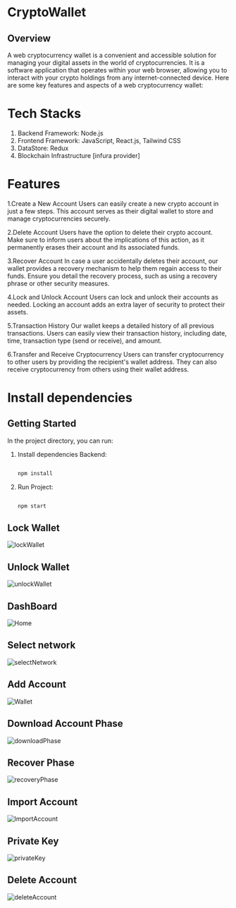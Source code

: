 # CryptoWallet

## Overview

A web cryptocurrency wallet is a convenient and accessible solution for managing your digital assets in the world of cryptocurrencies. It is a software application that operates within your web browser, allowing you to interact with your crypto holdings from any internet-connected device. Here are some key features and aspects of a web cryptocurrency wallet:

# Tech Stacks
1. Backend Framework: Node.js
2. Frontend Framework: JavaScript, React.js, Tailwind CSS
3. DataStore: Redux
4. Blockchain Infrastructure [infura provider]

# Features


1.Create a New Account Users can easily create a new crypto account in just a few steps. This account serves as their digital wallet to store and manage cryptocurrencies securely.

2.Delete Account Users have the option to delete their crypto account. Make sure to inform users about the implications of this action, as it permanently erases their account and its associated funds.

3.Recover Account In case a user accidentally deletes their account, our wallet provides a recovery mechanism to help them regain access to their funds. Ensure you detail the recovery process, such as using a recovery phrase or other security measures.

4.Lock and Unlock Account Users can lock and unlock their accounts as needed. Locking an account adds an extra layer of security to protect their assets.

5.Transaction History Our wallet keeps a detailed history of all previous transactions. Users can easily view their transaction history, including date, time, transaction type (send or receive), and amount.

6.Transfer and Receive Cryptocurrency Users can transfer cryptocurrency to other users by providing the recipient's wallet address. They can also receive cryptocurrency from others using their wallet address.
  

# Install dependencies
## Getting Started

In the project directory, you can run:
1. Install dependencies Backend:

   ```bash
   
   npm install

1. Run Project:

   ```bash
   
   npm start


## Lock Wallet
![lockWallet](https://github.com/divyesh1021/CryptoWallet/assets/123168821/0a66923c-ca3a-4a66-b7b9-f34897004737)

## Unlock Wallet
![unlockWallet](https://github.com/divyesh1021/CryptoWallet/assets/123168821/ad9f0ab2-5288-4a1a-b394-33467dfb20a3)

## DashBoard
![Home](https://github.com/divyesh1021/CryptoWallet/assets/123168821/ca1b19e5-ae58-4bfa-bcbf-67acc1d75dd2)

## Select network
![selectNetwork](https://github.com/divyesh1021/CryptoWallet/assets/123168821/7e46e459-3ed0-43a1-a647-d6876488cfb5)

## Add Account
![Wallet](https://github.com/divyesh1021/CryptoWallet/assets/123168821/e481e77a-69c4-44c4-92d2-50ac0e27dd83)

## Download Account Phase
![downloadPhase](https://github.com/divyesh1021/CryptoWallet/assets/123168821/340a6c3a-4bf8-49e7-9dae-54160e96376a)

## Recover Phase
![recoveryPhase](https://github.com/divyesh1021/CryptoWallet/assets/123168821/270b1692-2af5-492f-8ab7-7108460dddff)

## Import Account
![ImportAccount](https://github.com/divyesh1021/CryptoWallet/assets/123168821/2a7b4725-6864-4c44-93b8-fdd0f7552b92)

## Private Key
![privateKey](https://github.com/divyesh1021/CryptoWallet/assets/123168821/a6c8c64f-fd96-4bdd-b469-11fd947473c4)

## Delete Account
![deleteAccount](https://github.com/divyesh1021/CryptoWallet/assets/123168821/cb07f6e9-7743-46e2-ac9f-3ce29b2bc37b)
